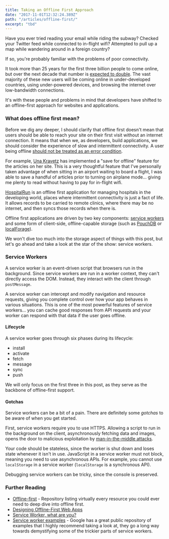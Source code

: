 ```yaml
---
title: Taking an Offline First Approach
date: "2017-11-01T12:32:24.389Z"
path: "/articles/offline-first/"
excerpt: "tbd"
---
```


Have you ever tried reading your email while riding the subway? Checked your Twitter feed while connected to in-flight wifi? Attempted to pull up a map while wandering around in a foreign country?

If so, you're probably familiar with the problems of poor connectivity.

It took more than 25 years for the first three billion people to come online, but over the next decade that number is [expected to double](http://next3b.com/the-next-3-billion/). The vast majority of these new users will be coming online in under-developed countries, using under-powered devices, and browsing the internet over low-bandwidth connections.

It's with these people and problems in mind that developers have shifted to an offline-first approach for websites and applications.

### What does offline first mean?

Before we dig any deeper, I should clarify that offline first doesn't mean that users should be able to reach your site on their first visit without an internet connection. It means that when we, as developers, build applications, we should consider the experience of slow and intermittent connectivity. A user being offline [should not be treated as an error condition](https://alistapart.com/article/offline-first#section5).

For example, [Una Kravetz](https://una.im/save-offline/) has implemented a "save for offline" feature for the articles on her site. This is a very thoughtful feature that I've personally taken advantage of when sitting in an airport waiting to board a flight, I was able to save a handful of articles prior to turning on airplane mode... giving me plenty to read without having to pay for in-flight wifi.

[HospitalRun](http://hospitalrun.io/) is an offline first application for managing hospitals in the developing world, places where intermittent connectivity is just a fact of life. It allows records to be carried to remote clinics, where there may be no internet, and then syncs those records when there is.

Offline first applications are driven by two key components: [service workers](https://developer.mozilla.org/en-US/docs/Web/API/Service_Worker_API) and some form of client-side, offline-capable storage (such as [PouchDB](https://pouchdb.com/) or [localForage](https://localforage.github.io/localForage/)).

We won't dive too much into the storage aspect of things with this post, but let's go ahead and take a look at the star of the show: service workers.

### Service Workers

A service worker is an event-driven script that browsers run in the background. Since service workers are run in a worker context, they can't directly access the DOM. Instead, they interact with the client through `postMessage`.

A service worker can intercept and modify navigation and resource requests, giving you complete control over how your app behaves in various situations. This is one of the most powerful features of service workers... you can cache good responses from API requests and your worker can respond with that data if the user goes offline.


#### Lifecycle

A service worker goes through six phases during its lifecycle:

- install
- activate
- fetch
- message
- sync
- push

We will only focus on the first three in this post, as they serve as the backbone of offline-first support.

#### Gotchas

Service workers can be a bit of a pain. There are definitely some _gotchas_ to be aware of when you get started.

First, service workers require you to use HTTPS. Allowing a script to run in the background on the client, asynchronously fetching data and images, opens the door to malicious exploitation by [man-in-the-middle attacks](https://www.veracode.com/security/man-middle-attack). 

Your code should be stateless, since the worker is shut down and loses state whenever it isn't in use. JavaScript in a service worker must not block, meaning you need to use asynchronous APIs. For example, you cannot use `localStorage` in a service worker (`localStorage` is a synchronous API).

Debugging service workers can be tricky, since the console is preserved.

### Further Reading
- [Offline-first](https://github.com/pazguille/offline-first) - Repository listing virtually every resource you could ever need to deep dive into offline first.
- [Designing Offline-First Web Apps](https://alistapart.com/article/offline-first)
- [Service Worker, what are you?](https://medium.com/@kosamari/service-worker-what-are-you-ca0f8df92b65)
- [Service worker examples](https://github.com/GoogleChrome/samples/tree/gh-pages/service-worker) - Google has a great public repository of examples that I highly recommend taking a look at, they go a long way towards demystifying some of the trickier parts of service workers.